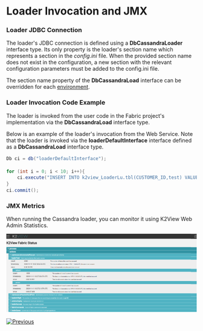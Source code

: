 # Loader Invocation and JMX

### Loader JDBC Connection

The loader's JDBC connection is defined using a **DbCassandraLoader** interface type. Its only property is the loader's section name which represents a section in the  *config.ini* file. When the provided section name does not exist in the configuration, a new section with the relevant configuration parameters must be added to the config.ini file.

The section name property of the **DbCassandraLoad** interface can be overridden for each [environment](/articles/25_environments/01_environments_overview.md).

### Loader Invocation Code Example

The loader is invoked from the user code in the Fabric project's implementation via the **DbCassandraLoad** interface type.

Below is an example of the loader's invocation from the Web Service. Note that the loader is invoked via the **loaderDefaultInterface** interface defined as a  **DbCassandraLoad** interface type.

~~~java
Db ci = db("loaderDefaultInterface");

for (int i = 0; i < 10; i++){
    ci.execute("INSERT INTO k2view_LoaderLu.tbl(CUSTOMER_ID,test) VALUES ('2','McLoaderPopulation"+i+"');");    
}
ci.commit();
~~~

### JMX Metrics

When running the Cassandra loader, you can monitor it using K2View Web Admin Statistics.

![image](images/28_loader_stat.png)



[![Previous](/articles/images/Previous.png)](03_loader_configuration.md)
